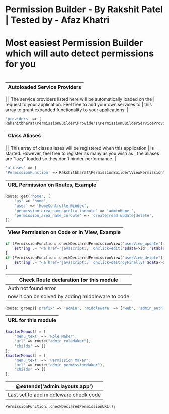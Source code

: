 # Permission Builder - By Rakshit Patel | Tested by - Afaz Khatri
# Most easiest Permission Builder which will auto detect permissions for you
# 



| Autoloaded Service Providers
|--------------------------------------------------------------------------
|
| The service providers listed here will be automatically loaded on the
| request to your application. Feel free to add your own services to
| this array to grant expanded functionality to your applications.
|
``` php
'providers' => [
Rakshitbharat\PermissionBuilder\Providers\PermissionBuilderServiceProvider::class,
```


| Class Aliases
|--------------------------------------------------------------------------
|
| This array of class aliases will be registered when this application
| is started. However, feel free to register as many as you wish as
| the aliases are "lazy" loaded so they don't hinder performance.
|
``` php
'aliases' => [
'PermissionFunction' => Rakshitbharat\PermissionBuilder\ViewPermission\PermissionFunction::class,
```


| URL Permission on Routes, Example
|--------------------------------------------------------------------------
``` php
Route::get('home', [
    'as' => 'home',
    'uses' => 'HomeController@index',
    'permission_area_name_prefix_inroute' => 'adminHome_',
    'permission_area_name_inroute' => 'create|read|update|delete',
]);
```



| View Permission on Code or In View, Example
|--------------------------------------------------------------------------
``` php
if (PermissionFunction::checkDeclaredPermissionView('userView_update')) {
    $string .= "<a href='javascript:;' onclick=edit('$data->id','$tableName') class='btn btn-xs btn-primary'><i class='glyphicon glyphicon-edit'></i> Edit</a> &nbsp";
}
if (PermissionFunction::checkDeclaredPermissionView('userView_delete')) {
    $string .= "<a href='javascript:;' onclick=destroyFinally('$data->id','$tableName') class='btn btn-xs btn-danger'><i class='glyphicon glyphicon-remove-circle'></i> Delete</a>";
}
```

| Check Route declaration for this module
|--------------------------------------------------------------------------
| Auth not found error
| now it can be solved by adding middleware to code
``` php
Route::group(['prefix' => 'admin', 'middleware' => ['web', 'admin_auth']
```
| URL for this module
|--------------------------------------------------------------------------
``` php
$masterMenus[] = [
    'menu_text' => 'Role Maker',
    'url' => route("admin_roleMaker"),
    'childs' => []
];
$masterMenus[] = [
    'menu_text' => 'Permission Maker',
    'url' => route("admin_permissionMaker"),
    'childs' => []
];
```

| @extends('admin.layouts.app')
|--------------------------------------------------------------------------
| Last set to add middleware check code
``` php
PermissionFunction::checkDeclaredPermissionURL();
```
